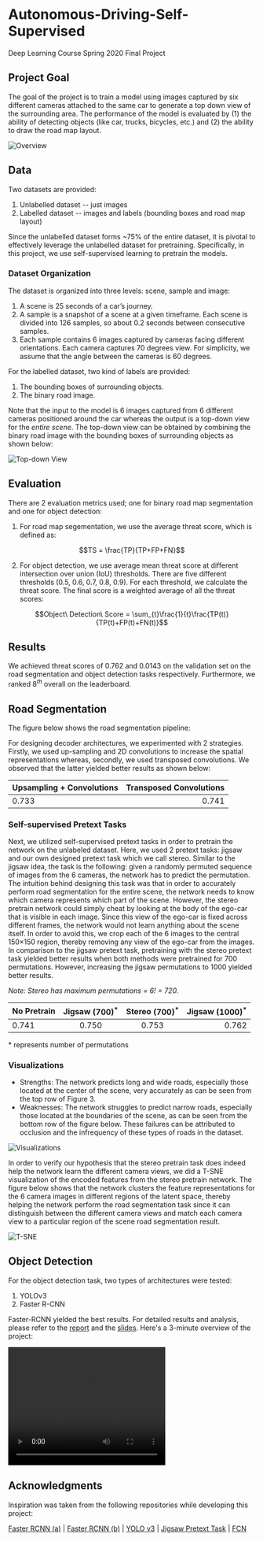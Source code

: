 # Autonomous-Driving-Self-Supervised
 Deep Learning Course Spring 2020 Final Project
 
## Project Goal

The goal of the project is to train a model using images captured by six different cameras attached to the same car to generate a top down view of the surrounding area. The performance of the model is evaluated by (1) the ability of detecting objects (like car, trucks, bicycles, etc.) and (2) the ability to draw the road map layout.

![Overview](overview.png)
 
## Data
Two datasets are provided:

1. Unlabelled dataset -- just images
2. Labelled dataset -- images and labels (bounding boxes and road map layout)

Since the unlabelled dataset forms ~75% of the entire dataset, it is pivotal to effectively leverage the unlabelled dataset for pretraining. Specifically, in this project, we use self-supervised learning to pretrain the models.

### Dataset Organization
The dataset is organized into three levels: scene, sample and image:
1. A scene is 25 seconds of a car’s journey.
2. A sample is a snapshot of a scene at a given timeframe. Each scene is divided into 126 samples, so about 0.2 seconds between consecutive samples.
3. Each sample contains 6 images captured by cameras facing different orientations. Each camera captures 70 degrees view. For simplicity, we assume that the angle between the cameras is 60 degrees.

For the labelled dataset, two kind of labels are provided:
1. The bounding boxes of surrounding objects.
2. The binary road image.

Note that the input to the model is 6 images captured from 6 different cameras positioned around the car whereas the output is a top-down view for the *entire scene*. The top-down view can be obtained by combining the binary road image with the bounding boxes of surrounding objects as shown below:

![Top-down View](top-down.png)

## Evaluation
There are 2 evaluation metrics used; one for binary road map segmentation and one for object detection:
1. For road map segementation, we use the average threat score, which is defined as:

$$TS = \frac{TP}{TP+FP+FN}$$ 

2. For object detection, we use average mean threat score at different intersection over union (IoU) thresholds. There are five different thresholds (0.5, 0.6, 0.7, 0.8, 0.9). For each threshold,
we calculate the threat score. The final score is a weighted average of all the threat scores:

$$Object\ Detection\ Score = \sum_{t}\frac{1}{t}\frac{TP(t)}{TP(t)+FP(t)+FN(t)}$$


## Results
We achieved threat scores of 0.762 and
0.0143 on the validation set on the road segmentation and object detection tasks respectively. Furthermore, we ranked $8^{th}$ overall on the leaderboard.

## Road Segmentation

The figure below shows the road segmentation pipeline:

For designing decoder architectures, we experimented with
2 strategies. Firstly, we used up-sampling and 2D convolutions to increase the spatial representations whereas,
secondly, we used transposed convolutions. We observed
that the latter yielded better results as shown below:

| Upsampling + Convolutions      | Transposed Convolutions |
| :---        |    ----:   |
| 0.733      | 0.741       |

### Self-supervised Pretext Tasks

Next, we utilized self-supervised pretext tasks in order to
pretrain the network on the unlabeled dataset. Here, we
used 2 pretext tasks: jigsaw and our own designed pretext
task which we call stereo. Similar to the jigsaw idea, the
task is the following: given a randomly permuted sequence
of images from the 6 cameras, the network has to predict the
permutation. The intuition behind designing this task was
that in order to accurately perform road segmentation for
the entire scene, the network needs to know which camera
represents which part of the scene. However, the stereo
pretrain network could simply cheat by looking at the body
of the ego-car that is visible in each image. Since this
view of the ego-car is fixed across different frames, the
network would not learn anything about the scene itself.
In order to avoid this, we crop each of the 6 images to
the central 150×150 region, thereby removing any view of
the ego-car from the images. In comparison to the jigsaw
pretext task, pretraining with the stereo pretext task yielded
better results when both methods were pretrained for 700
permutations. However, increasing the jigsaw permutations
to 1000 yielded better results.

*Note: Stereo has maximum permutations = 6! = 720.*

| No Pretrain      | Jigsaw $(700)^{*}$ | Stereo $(700)^{*}$ | Jigsaw $(1000)^{*}$ |
| :---        |    :----:   | :----: | ----: |
| 0.741      | 0.750       | 0.753 | 0.762 |

 \* represents number of permutations

 ### Visualizations

* Strengths: The network predicts long and wide roads,
especially those located at the center of the scene, very
accurately as can be seen from the top row of Figure 3.
* Weaknesses: The network struggles to predict narrow
roads, especially those located at the boundaries of the
scene, as can be seen from the bottom row of the figure below. These failures can be attributed to occlusion and the
infrequency of these types of roads in the dataset.

![Visualizations](visualizations.png)

In order to verify our hypothesis that the stereo pretrain
task does indeed help the network learn the different camera
views, we did a T-SNE visualization of the encoded features
from the stereo pretrain network. The figure below shows that the
network clusters the feature representations for the 6 camera images in different regions of the latent space, thereby helping the network perform the road segmentation task since
it can distinguish between the different camera views and
match each camera view to a particular region of the scene
road segmentation result.

![T-SNE](tsne.png)

## Object Detection

For the object detection task, two types of architectures were tested:
1. YOLOv3
2. Faster R-CNN

Faster-RCNN yielded the best results. For detailed results and analysis, please refer to the [report](report.pdf) and the [slides](slides.pptx). Here's a 3-minute overview of the project:

<video width="320" height="240" controls>
  <source src="demo.mp4" type="video/mp4">
</video>

## Acknowledgments

Inspiration was taken from the following repositories while developing this project:
 
[Faster RCNN (a)](http://pytorch.org/tutorials/intermediate/torchvision_tutorial.html) | [Faster RCNN (b)](https://github.com/pytorch/vision/tree/master/references/detection) | 
[YOLO v3](https://github.com/eriklindernoren/PyTorch-YOLOv3) | 
[Jigsaw Pretext Task](https://github.com/bbrattoli/JigsawPuzzlePytorch) | 
[FCN](https://github.com/wkentaro/pytorch-fcn)
 
 
